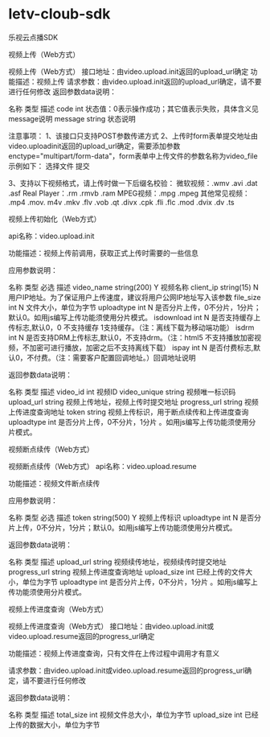 # letv-cloub-sdk

乐视云点播SDK

视频上传（Web方式）

视频上传（Web方式）
接口地址：由video.upload.init返回的upload_url确定
功能描述：视频上传
请求参数：由video.upload.init返回的upload_url确定，请不要进行任何修改
返回参数data说明：

名称	类型	描述
code	int	状态值：0表示操作成功；其它值表示失败，具体含义见message说明
message	string	状态说明

注意事项：
1、该接口只支持POST参数传递方式
2、上传时form表单提交地址由video.uploadinit返回的upload_url确定，需要添加参数enctype="multipart/form-data"，form表单中上传文件的参数名称为video_file
示例如下：
选择文件
提交

3、支持以下视频格式，请上传时做一下后缀名校验：
微软视频：.wmv .avi .dat .asf
Real Player：.rm .rmvb .ram
MPEG视频：.mpg .mpeg
其他常见视频： .mp4 .mov. m4v .mkv .flv .vob .qt .divx .cpk .fli .flc .mod .dvix .dv .ts

视频上传初始化（Web方式）

api名称：video.upload.init

功能描述：视频上传前调用，获取正式上传时需要的一些信息

应用参数说明：


名称	类型	必选	描述
video_name	string(200)	Y	视频名称
client_ip	string(15)	N	用户IP地址。为了保证用户上传速度，建议将用户公网IP地址写入该参数
file_size	int	N	文件大小，单位为字节
uploadtype	int	N	是否分片上传，0不分片，1分片；默认0。如用js编写上传功能须使用分片模式。
isdownload	int	N	是否支持缓存上传标志,默认0，0 不支持缓存 1支持缓存。（注：离线下载为移动端功能）
isdrm	int	N	是否支持DRM上传标志,默认0，不支持drm。（注：html5 不支持播放加密视频，不加密可进行播放，加密之后不支持离线下载）
ispay	int	N	是否付费标志,默认0，不付费。（注：需要客户配置回调地址。）回调地址说明

返回参数data说明：


名称	类型	描述
video_id	int	视频ID
video_unique	string	视频唯一标识码
upload_url	string	视频上传地址，视频上传时提交地址
progress_url	string	视频上传进度查询地址
token	string	视频上传标识，用于断点续传和上传进度查询
uploadtype	int	是否分片上传，0不分片，1分片 。如用js编写上传功能须使用分片模式。

视频断点续传（Web方式）

视频断点续传（Web方式）
api名称：video.upload.resume

功能描述：视频文件断点续传

应用参数说明：


名称	类型	必选	描述
token	string(500)	Y	视频上传标识
uploadtype	int	N	是否分片上传，0不分片，1分片；默认0。如用js编写上传功能须使用分片模式。

返回参数data说明：


名称	类型	描述
upload_url	string	视频续传地址，视频续传时提交地址
progress_url	string	视频上传进度查询地址
upload_size	int	已经上传的文件大小，单位为字节
uploadtype	int	是否分片上传，0不分片，1分片 。如用js编写上传功能须使用分片模式。

视频上传进度查询（Web方式）

视频上传进度查询（Web方式）
接口地址：由video.upload.init或video.upload.resume返回的progress_url确定

功能描述：视频上传进度查询，只有文件在上传过程中调用才有意义

请求参数：由video.upload.init或video.upload.resume返回的progress_url确定，请不要进行任何修改

返回参数data说明：


名称	类型	描述
total_size	int	视频文件总大小，单位为字节
upload_size	int	已经上传的数据大小，单位为字节

